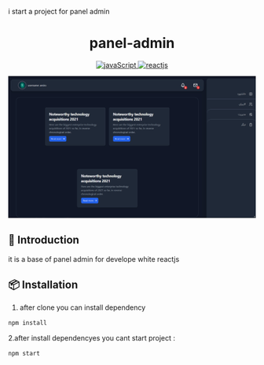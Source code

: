 i start a project for panel admin 
<h1 align="center">
panel-admin
</h1>

<p align="center">
  <a href="https://www.javascript.com/">
    <img
      alt="javaScript"
      src="https://img.shields.io/badge/javaScript-%2357A143.svg?&style=for-the-badge&logo=JavaScript&logoColor=white"
    />
  </a>
  <a href="https://react.dev/">
    <img
      alt="reactjs"
      src="https://img.shields.io/badge/ReactJs-blue.svg?&style=for-the-badge&logo=React&logoColor=white"
    />
  </a> 
  </a>

</p>

![demo](https://raw.githubusercontent.com/amiof/images/main/panel-admin.gif)

## 📢 Introduction
it is a base of panel admin for develope white reactjs




## 📦 Installation

1. after clone you can install dependency 


```js
npm install 
```
2.after install dependencyes you cant start project : 
```Js
npm start 
```



